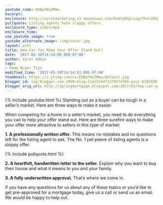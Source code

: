 ```yaml
---
youtube_code: EbBa7WsZMmw
excerpt:
enclosure: http://vyralmarketing.s3.amazonaws.com/Rob%20Spring/The%20Spring%20Mortgage%20Team%20Presents-%20How%20Can%20You%20Make%20Your%20Offer%20Stand%20Out%253F.mp4
pullquote: Listing agents hate sloppy offers.
enclosure_type: video/mp4
enclosure_time:
use_youtube_image: true
youtube_alternate_image: /img/cover.jpg
layout: post
title: How Can You Make Your Offer Stand Out?
date: '2017-03-30T14:54:00.000-07:00'
author: Vyral Admin
tags:
- Home Buyer Tips
modified_time: '2017-03-30T14:54:53.805-07:00'
thumbnail: https://i.ytimg.com/vi/EbBa7WsZMmw/default.jpg
blogger_id: tag:blogger.com,1999:blog-2142519471374574309.post-619259879573680627
blogger_orig_url: http://springmortgage.blogspot.com/2017/03/how-can-you-make-your-offer-stand-out.html
---
```

{% include youtube.html %}
Standing out as a buyer can be tough in a seller’s market. Here are three ways to make it easier.

When competing for a home in a seller’s market, you need to do everything you can to help your offer stand out. Here are three surefire ways to make your offer more attractive to sellers in this type of market:

**1. A professionally written offer.** This means no mistakes and no questions left for the listing agent to ask. The No. 1 pet peeve of listing agents is a sloppy offer.

{% include pullquote.html %}

**2. A heartfelt, handwritten letter to the seller.** Explain why you want to buy their house and what it means to you and your family.

**3. A fully underwritten approval.** That’s where we come in.

If you have any questions for us about any of these topics or you’d like to get pre-approved for a mortgage today, give us a call or send us an email. We would be happy to help out.
